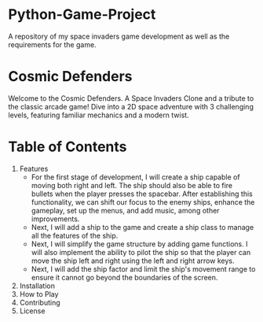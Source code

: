 # Python-Game-Project
A repository of my space invaders game development as well as the requirements for the game.

# Cosmic Defenders
Welcome to the Cosmic Defenders. A Space Invaders Clone and a tribute to the classic arcade game! Dive into a 2D space adventure with 3 challenging levels, featuring familiar mechanics and a modern twist.
# Table of Contents
1. Features
   -  For the first stage of development, I will create a ship capable of moving both right and left. The ship should also be able to fire bullets when the player presses the spacebar. After establishing this functionality, we can shift our focus to the enemy ships, enhance the gameplay, set up the menus, and add music, among other improvements.
   -  Next, I will add a ship to the game and create a ship class to manage all the features of the ship.
   -  Next, I will simplify the game structure by adding game functions. I will also implement the ability to pilot the ship so that the player can move the ship left and right using the left and right arrow keys.
   -  Next, I will add the ship factor and limit the ship's movement range to ensure it cannot go beyond the boundaries of the screen.
3. Installation
4. How to Play
5. Contributing
6. License
